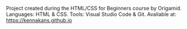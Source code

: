 Project created during the HTML/CSS for Beginners course by Origamid. 
Languages: HTML & CSS. 
Tools: Visual Studio Code & Git. 
Avaliable at: https://kennakans.github.io
